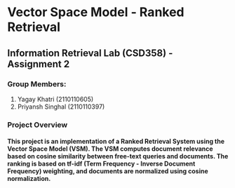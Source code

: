 # Vector Space Model - Ranked Retrieval
## Information Retrieval Lab (CSD358) - Assignment 2
### Group Members:
1. Yagay Khatri (2110110605)
2. Priyansh Singhal (2110110397)

### Project Overview
#### This project is an implementation of a Ranked Retrieval System using the Vector Space Model (VSM). The VSM computes document relevance based on cosine similarity between free-text queries and documents. The ranking is based on tf-idf (Term Frequency - Inverse Document Frequency) weighting, and documents are normalized using cosine normalization.